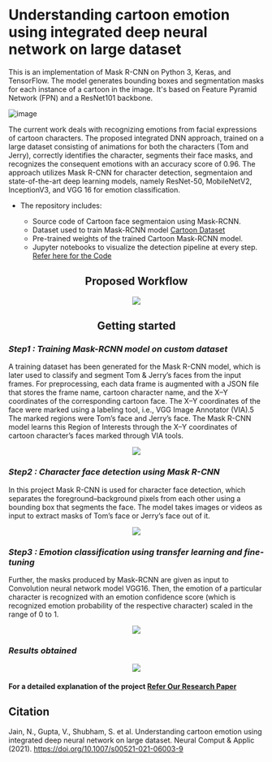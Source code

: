# Understanding cartoon emotion using integrated deep neural network on large dataset

This is an implementation of Mask R-CNN on Python 3, Keras, and TensorFlow. The model generates bounding boxes and segmentation masks for each instance of a cartoon in the image. It's based on Feature Pyramid Network (FPN) and a ResNet101 backbone.

![image](https://user-images.githubusercontent.com/44928935/131334979-fc5af02e-1cbc-47c9-a29d-02c30b74ae7c.png)

The current work deals with recognizing emotions from facial expressions of cartoon characters. The proposed integrated DNN approach, trained on a large dataset consisting of animations for both the characters (Tom and Jerry), correctly identifies the character, segments their face masks, and recognizes the consequent emotions with an accuracy score of 0.96. The approach utilizes Mask R-CNN for character detection, segmentaion and state-of-the-art deep learning models, namely ResNet-50, MobileNetV2, InceptionV3, and VGG 16 for emotion classification.

* The repository includes:

    * Source code of Cartoon face segmentaion using Mask-RCNN.
    * Dataset used to train Mask-RCNN model [Cartoon Dataset](https://github.com/Shubhi3199/Mask_RCNN/releases/tag/v1)
    * Pre-trained weights of the trained Cartoon Mask-RCNN model.
    * Jupyter notebooks to visualize the detection pipeline at every step. [Refer here for the Code](https://github.com/Shubhi3199/Mask_RCNN/tree/cartoon_segmentaion/samples/characters)
 
 
<h2 align = "center"> Proposed Workflow </h2>
<p align = "center">
    <img src = "https://user-images.githubusercontent.com/44928935/131338449-3b699970-d839-4903-aa07-b2e4d289f720.png" />
</p> 


<h2 align = "center"> Getting started </h2>

### *Step1 : Training Mask-RCNN model on custom dataset*
A training dataset has been generated for the Mask R-CNN model, which is later used to classify and segment Tom & Jerry’s faces from the input frames. For preprocessing, each data frame is augmented with a JSON file that stores the frame name, cartoon character name, and the X–Y coordinates of the corresponding cartoon face. The X–Y coordinates of the face were marked using a labeling tool, i.e., VGG Image Annotator (VIA).5 The marked regions were Tom’s face and Jerry’s face. The Mask R-CNN model learns this Region of Interests through the X–Y coordinates of cartoon character’s faces marked through VIA tools.
<p align = "center"> 
    <img src = "https://user-images.githubusercontent.com/44928935/131341067-7e68f2bb-bd96-4333-bbeb-bcf0973a2230.png" />
</p> 


### *Step2 : Character face detection using Mask R-CNN*
In this project Mask R-CNN is used for character face detection, which separates the foreground–background pixels from each other using a bounding box that segments the face. The model takes images or videos as input to extract masks of Tom’s face or Jerry’s face out of it.
<p align = "center"> 
    <img src = "https://user-images.githubusercontent.com/44928935/131338324-ff485ab4-1df7-482b-ac8b-0f366eee705f.png" />
</p>  

### *Step3 : Emotion classification using transfer learning and fine-tuning*
Further, the masks produced by Mask-RCNN are given as input to Convolution neural network model VGG16. Then, the emotion of a particular character is recognized with an emotion confidence score (which is recognized emotion probability of the respective character) scaled in the range of 0 to 1.

<p align = "center"> 
    <img src = "https://user-images.githubusercontent.com/44928935/131339875-11cc7480-5f9b-46fc-85f1-9951e46d3e75.png" />
</p>  

### *Results obtained*
<p align = "center"> 
    <img src = "https://user-images.githubusercontent.com/44928935/131340238-b0ca955c-2b76-40df-8c86-0df0a418dfeb.png" />
</p> 

#### For a detailed explanation of the project [Refer Our Research Paper](https://link.springer.com/article/10.1007/s00521-021-06003-9)

## Citation
Jain, N., Gupta, V., Shubham, S. et al. Understanding cartoon emotion using integrated deep neural network on large dataset. Neural Comput & Applic (2021). https://doi.org/10.1007/s00521-021-06003-9
